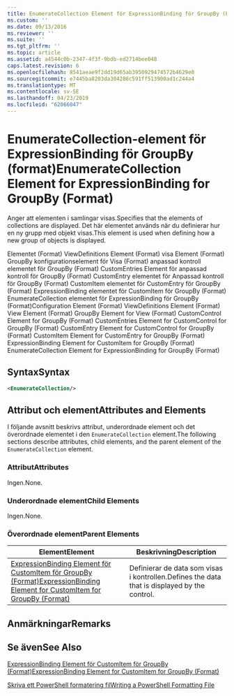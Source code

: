 ```yaml
---
title: EnumerateCollection Element för ExpressionBinding för GroupBy (Format) | Microsoft Docs
ms.custom: ''
ms.date: 09/13/2016
ms.reviewer: ''
ms.suite: ''
ms.tgt_pltfrm: ''
ms.topic: article
ms.assetid: a4544c0b-2347-4f3f-9bdb-ed2714bee048
caps.latest.revision: 6
ms.openlocfilehash: 8541aeae9f2dd19d65ab3950929474572b4629e0
ms.sourcegitcommit: e7445ba8203da304286c591ff513900ad1c244a4
ms.translationtype: MT
ms.contentlocale: sv-SE
ms.lasthandoff: 04/23/2019
ms.locfileid: "62066047"
---
```

# <a name="enumeratecollection-element-for-expressionbinding-for-groupby-format"></a><span data-ttu-id="6007d-102">EnumerateCollection-element för ExpressionBinding för GroupBy (format)</span><span class="sxs-lookup"><span data-stu-id="6007d-102">EnumerateCollection Element for ExpressionBinding for GroupBy (Format)</span></span>

<span data-ttu-id="6007d-103">Anger att elementen i samlingar visas.</span><span class="sxs-lookup"><span data-stu-id="6007d-103">Specifies that the elements of collections are displayed.</span></span> <span data-ttu-id="6007d-104">Det här elementet används när du definierar hur en ny grupp med objekt visas.</span><span class="sxs-lookup"><span data-stu-id="6007d-104">This element is used when defining how a new group of objects is displayed.</span></span>

<span data-ttu-id="6007d-105">Elementet (Format) ViewDefinitions Element (Format) visa Element (Format) GroupBy konfigurationselement för Visa (Format) anpassad kontroll elementet för GroupBy (Format) CustomEntries Element för anpassad kontroll för GroupBy (Format) CustomEntry elementet för Anpassad kontroll för GroupBy (Format) CustomItem elementet för CustomEntry för GroupBy (Format) ExpressionBinding elementet för CustomItem för GroupBy (Format) EnumerateCollection elementet för ExpressionBinding för GroupBy (Format)</span><span class="sxs-lookup"><span data-stu-id="6007d-105">Configuration Element (Format) ViewDefinitions Element (Format) View Element (Format) GroupBy Element for View (Format) CustomControl Element for GroupBy (Format) CustomEntries Element for CustomControl for GroupBy (Format) CustomEntry Element for CustomControl for GroupBy (Format) CustomItem Element for CustomEntry for GroupBy (Format) ExpressionBinding Element for CustomItem for GroupBy (Format) EnumerateCollection Element for ExpressionBinding for GroupBy (Format)</span></span>

## <a name="syntax"></a><span data-ttu-id="6007d-106">Syntax</span><span class="sxs-lookup"><span data-stu-id="6007d-106">Syntax</span></span>

```xml
<EnumerateCollection/>
```

## <a name="attributes-and-elements"></a><span data-ttu-id="6007d-107">Attribut och element</span><span class="sxs-lookup"><span data-stu-id="6007d-107">Attributes and Elements</span></span>

<span data-ttu-id="6007d-108">I följande avsnitt beskrivs attribut, underordnade element och det överordnade elementet i den `EnumerateCollection` element.</span><span class="sxs-lookup"><span data-stu-id="6007d-108">The following sections describe attributes, child elements, and the parent element of the `EnumerateCollection` element.</span></span>

### <a name="attributes"></a><span data-ttu-id="6007d-109">Attribut</span><span class="sxs-lookup"><span data-stu-id="6007d-109">Attributes</span></span>

<span data-ttu-id="6007d-110">Ingen.</span><span class="sxs-lookup"><span data-stu-id="6007d-110">None.</span></span>

### <a name="child-elements"></a><span data-ttu-id="6007d-111">Underordnade element</span><span class="sxs-lookup"><span data-stu-id="6007d-111">Child Elements</span></span>

<span data-ttu-id="6007d-112">Ingen.</span><span class="sxs-lookup"><span data-stu-id="6007d-112">None.</span></span>

### <a name="parent-elements"></a><span data-ttu-id="6007d-113">Överordnade element</span><span class="sxs-lookup"><span data-stu-id="6007d-113">Parent Elements</span></span>

|<span data-ttu-id="6007d-114">Element</span><span class="sxs-lookup"><span data-stu-id="6007d-114">Element</span></span>|<span data-ttu-id="6007d-115">Beskrivning</span><span class="sxs-lookup"><span data-stu-id="6007d-115">Description</span></span>|
|-------------|-----------------|
|[<span data-ttu-id="6007d-116">ExpressionBinding Element för CustomItem för GroupBy (Format)</span><span class="sxs-lookup"><span data-stu-id="6007d-116">ExpressionBinding Element for CustomItem for GroupBy (Format)</span></span>](./expressionbinding-element-for-customitem-for-groupby-format.md)|<span data-ttu-id="6007d-117">Definierar de data som visas i kontrollen.</span><span class="sxs-lookup"><span data-stu-id="6007d-117">Defines the data that is displayed by the control.</span></span>|

## <a name="remarks"></a><span data-ttu-id="6007d-118">Anmärkningar</span><span class="sxs-lookup"><span data-stu-id="6007d-118">Remarks</span></span>

## <a name="see-also"></a><span data-ttu-id="6007d-119">Se även</span><span class="sxs-lookup"><span data-stu-id="6007d-119">See Also</span></span>

[<span data-ttu-id="6007d-120">ExpressionBinding Element för CustomItem för GroupBy (Format)</span><span class="sxs-lookup"><span data-stu-id="6007d-120">ExpressionBinding Element for CustomItem for GroupBy (Format)</span></span>](./expressionbinding-element-for-customitem-for-groupby-format.md)

[<span data-ttu-id="6007d-121">Skriva ett PowerShell formatering fil</span><span class="sxs-lookup"><span data-stu-id="6007d-121">Writing a PowerShell Formatting File</span></span>](./writing-a-powershell-formatting-file.md)
